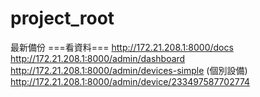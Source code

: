 # project_root
最新備份
===看資料===
http://172.21.208.1:8000/docs
http://172.21.208.1:8000/admin/dashboard
http://172.21.208.1:8000/admin/devices-simple
(個別設備)
http://172.21.208.1:8000/admin/device/233497587702774
